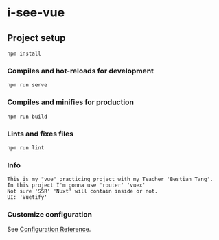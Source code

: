 # i-see-vue

## Project setup
```
npm install
```

### Compiles and hot-reloads for development
```
npm run serve
```

### Compiles and minifies for production
```
npm run build
```

### Lints and fixes files
```
npm run lint
```
### Info
```
This is my "vue" practicing project with my Teacher 'Bestian Tang'.
In this project I'm gonna use 'router' 'vuex'
Not sure 'SSR' 'Nuxt' will contain inside or not.
UI: 'Vuetify'
```

### Customize configuration
See [Configuration Reference](https://cli.vuejs.org/config/).
